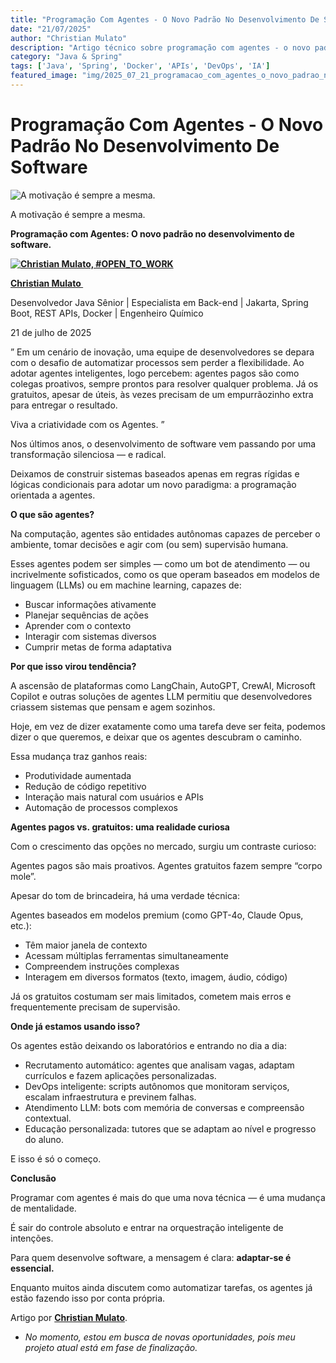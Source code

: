 ```yaml
---
title: "Programação Com Agentes - O Novo Padrão No Desenvolvimento De Software"
date: "21/07/2025"
author: "Christian Mulato"
description: "Artigo técnico sobre programação com agentes - o novo padrão no desenvolvimento de software"
category: "Java & Spring"
tags: ['Java', 'Spring', 'Docker', 'APIs', 'DevOps', 'IA']
featured_image: "img/2025_07_21_programacao_com_agentes_o_novo_padrao_no_desenvolvimento_de_software_featured.jpg"
---
```


# Programação Com Agentes - O Novo Padrão No Desenvolvimento De Software

![A motivação é sempre a mesma.](img/image_not_found.png)

A motivação é sempre a mesma\.

__Programação com Agentes: O novo padrão no desenvolvimento de software\.__

__[![Christian Mulato, #OPEN_TO_WORK](img/image_not_found.png)](https://www.linkedin.com/in/chmulato/)__

__[Christian Mulato ](https://www.linkedin.com/in/chmulato/)__

Desenvolvedor Java Sênior | Especialista em Back\-end | Jakarta, Spring Boot, REST APIs, Docker | Engenheiro Químico

21 de julho de 2025

” Em um cenário de inovação, uma equipe de desenvolvedores se depara com o desafio de automatizar processos sem perder a flexibilidade\. Ao adotar agentes inteligentes, logo percebem: agentes pagos são como colegas proativos, sempre prontos para resolver qualquer problema\. Já os gratuitos, apesar de úteis, às vezes precisam de um empurrãozinho extra para entregar o resultado\.

Viva a criatividade com os Agentes\. ”

Nos últimos anos, o desenvolvimento de software vem passando por uma transformação silenciosa — e radical\.

Deixamos de construir sistemas baseados apenas em regras rígidas e lógicas condicionais para adotar um novo paradigma: a programação orientada a agentes\.

__O que são agentes?__

Na computação, agentes são entidades autônomas capazes de perceber o ambiente, tomar decisões e agir com \(ou sem\) supervisão humana\.

Esses agentes podem ser simples — como um bot de atendimento — ou incrivelmente sofisticados, como os que operam baseados em modelos de linguagem \(LLMs\) ou em machine learning, capazes de:

- Buscar informações ativamente
- Planejar sequências de ações
- Aprender com o contexto
- Interagir com sistemas diversos
- Cumprir metas de forma adaptativa

__Por que isso virou tendência?__

A ascensão de plataformas como LangChain, AutoGPT, CrewAI, Microsoft Copilot e outras soluções de agentes LLM permitiu que desenvolvedores criassem sistemas que pensam e agem sozinhos\.

Hoje, em vez de dizer exatamente como uma tarefa deve ser feita, podemos dizer o que queremos, e deixar que os agentes descubram o caminho\.

Essa mudança traz ganhos reais:

- Produtividade aumentada
- Redução de código repetitivo
- Interação mais natural com usuários e APIs
- Automação de processos complexos

__Agentes pagos vs\. gratuitos: uma realidade curiosa__

Com o crescimento das opções no mercado, surgiu um contraste curioso:

Agentes pagos são mais proativos\. Agentes gratuitos fazem sempre “corpo mole”\.

Apesar do tom de brincadeira, há uma verdade técnica:

Agentes baseados em modelos premium \(como GPT\-4o, Claude Opus, etc\.\):

- Têm maior janela de contexto
- Acessam múltiplas ferramentas simultaneamente
- Compreendem instruções complexas
- Interagem em diversos formatos \(texto, imagem, áudio, código\)

Já os gratuitos costumam ser mais limitados, cometem mais erros e frequentemente precisam de supervisão\.

__Onde já estamos usando isso?__

Os agentes estão deixando os laboratórios e entrando no dia a dia:

- Recrutamento automático: agentes que analisam vagas, adaptam currículos e fazem aplicações personalizadas\.
- DevOps inteligente: scripts autônomos que monitoram serviços, escalam infraestrutura e previnem falhas\.
- Atendimento LLM: bots com memória de conversas e compreensão contextual\.
- Educação personalizada: tutores que se adaptam ao nível e progresso do aluno\.

E isso é só o começo\.

__Conclusão__

Programar com agentes é mais do que uma nova técnica — é uma mudança de mentalidade\.

É sair do controle absoluto e entrar na orquestração inteligente de intenções\.

Para quem desenvolve software, a mensagem é clara: __adaptar\-se é essencial\.__

Enquanto muitos ainda discutem como automatizar tarefas, os agentes já estão fazendo isso por conta própria\.

Artigo por [__Christian Mulato__](https://www.linkedin.com/in/chmulato/)\.

- *No momento, estou em busca de novas oportunidades, pois meu projeto atual está em fase de finalização\.*

